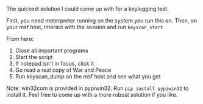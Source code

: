 The quickest solution I could come up with for a keylogging test.

First, you need meterpreter running on the system you run this on.
Then, on your msf host, interact with the session and run
`keyscan_start`

From here:

1) Close all important programs
2) Start the script
3) If notepad isn't in focus, click it
4) Go read a real copy of War and Peace
5) Run keyscan_dump on the msf host and see what you get

Note: win32com is provided in pypiwin32.  Run `pip install pypiwin32` to
install it.  Feel free to come up with a more robust solution if you
like.
